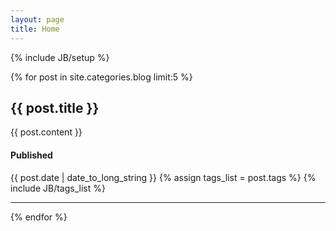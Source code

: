 ```yaml
---
layout: page
title: Home
---
```

{% include JB/setup %}

<div class="post">
  {% for post in site.categories.blog limit:5 %}
	<div class="span8">
		<h2>{{ post.title }}</h2>
	    {{ post.content }}
	    <h4>Published</h4>
			<div class="date">
				<span>{{ post.date | date_to_long_string }}</span>
				<span>
					{% assign tags_list = post.tags %}  
  	  				{% include JB/tags_list %}
  	  			</span>
			</div>
	    <hr>
	</div>
  {% endfor %}
</div>
